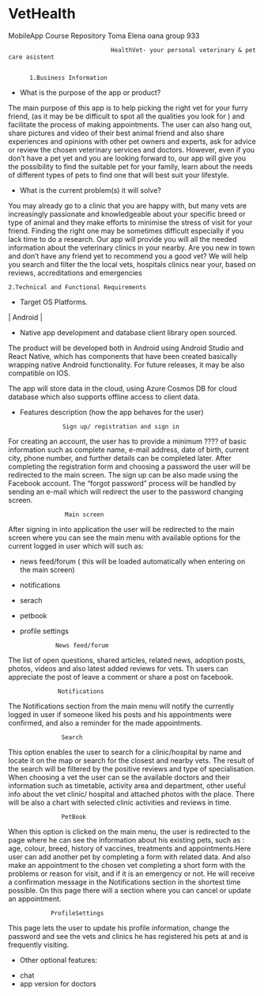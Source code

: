 # VetHealth
MobileApp Course Repository Toma Elena oana group 933


                                 HealthVet- your personal veterinary & pet care asistent

 
          1.Business Information

* What is the purpose of the app or product?

The  main purpose of this app is to help picking the right vet for your furry friend, (as it may be be difficult to spot all the qualities you look for ) and facilitate the process of making appointments. The user can also hang out, share pictures and video of their best animal friend and also share experiences and opinions with other pet owners and experts, ask for advice or review the chosen veterinary services and doctors. However, even if you don’t have a pet yet and you are looking forward to, our app will give you the possibility to find  the suitable pet for your family, learn about the needs of different types of pets to find one that will best suit your lifestyle.


* What is the current problem(s) it will solve?
 
You may already go to a clinic that you are happy with, but many vets are increasingly passionate and knowledgeable about your specific breed or type of animal and they make efforts to minimise the stress of visit for your friend. Finding the right one may be sometimes difficult especially if you lack time to do a  research. Our app will provide you will all the needed information about the veterinary clinics in your nearby. Are you new in town and don’t have any friend yet to recommend you a good vet? We will help you search and filter the the local vets, hospitals clinics near your, based on reviews, accreditations and emergencies


	2.Technical and Functional Requirements

* Target OS Platforms.  
  
| Android |

* Native app development and database client library open sourced.

The product will be developed both in Android using Android Studio and React Native, which has components that have been created basically wrapping native Android functionality. For future releases, it may be also compatible on IOS.

The app will store data in the cloud, using Azure Cosmos DB for cloud database which also supports offline access to client  data.

* Features description (how the app behaves for the user)

                  Sign up/ registration and sign in

For creating an account, the user has to provide a minimum ???? of basic  information such as  complete name, e-mail address, date of birth, current city, phone number, and further details can be completed later.
After completing the registration form and choosing a password the user will be redirected to the main screen. The sign up can be also made using the Facebook account.
 The “forgot password” process will be handled by sending an e-mail which will redirect the user to the password changing screen.

                    Main screen

After signing in into application the user will be redirected to the main screen where you can see the main menu with available options for the current logged in user which will  such as: 
-   news feed/forum ( this will be loaded automatically when entering on the main screen)
-   notifications
-   serach 
-   petbook
-   profile settings


                  News feed/forum 
  The list of open questions, shared articles, related news, adoption posts,  photos, videos and also latest added reviews for vets. Th users can appreciate the post of leave a comment or share a post on facebook.
  
                  Notifications
  The Notifications section from the main menu will notify the currently logged in user if someone liked his posts and his appointments were confirmed, and also a reminder for the made appointments. 

                   Search 
  This option enables the user to search for a clinic/hospital by name and locate it on the map or search for the closest and nearby vets. The result of the search will be filtered by the positive reviews and type of specialisation. When choosing a vet the user can se the available doctors and their information such as timetable, activity area  and department, other  useful info about the vet clinic/ hospital and attached photos with the place. There will be also a chart with selected clinic activities and reviews in time.
     
                   PetBook 
   When this option is clicked on the main menu, the user is redirected to the page where he can see the information about his existing pets, such as : age, colour, breed, history of vaccines, treatments and appointments.Here user can add another pet by completing a form with related data. And also make an appointment to the chosen vet completing a short form with the problems or reason for visit, and if it is an emergency or not. He will receive a confirmation message in the Notifications section in the shortest time possible. 
     On this page there will a section where you can cancel or update an appointment.

                ProfileSettings
This page lets the user to update his profile information, change the password and see the vets and clinics he has registered  his pets at and is frequently visiting.
       

* Other optional features:
-  chat
- app version for doctors 
